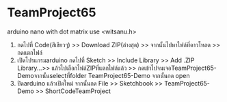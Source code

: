 # TeamProject65
   arduino nano with dot matrix use <witsanu.h>

1. กดไปที่ Code(สีเขียวๆ) >> Download ZIP(ล่างสุด) >> จากนั้นไปหาไฟล์ที่ดาวโหลด >> กดแตกไฟล์<br />
2. เปิดโปรแกรมarduino กดไปที่ Sketch >> Include Library >> Add .ZIP Library...>>
แล้วไปเลือกไฟล์ZIPที่แตกไฟล์แล้ว >> กดเข้าไปจนเจอTeamProject65-Demoจากนั้นselectที่folder TeamProject65-Demo จากนั้นกด open<br />
3. ปิดarduino แล้วเปิดใหม่ จากนั้นกด File >> Sketchbook >> TeamProject65-Demo >> ShortCodeTeamProject<br />
